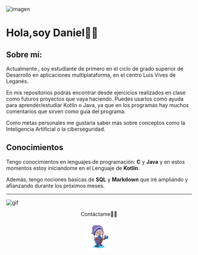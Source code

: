 ![imagen](https://talently.tech/blog/wp-content/uploads/2022/02/%C2%BFQue-es-un-framework-en-programacion-scaled.jpg )

# Hola,soy Daniel✍🏼
## Sobre mí:
Actualmente , soy estudiante de primero en el ciclo de grado superior
de Desarrollo en aplicaciones multiplataforma, en el centro Luis Vives
de Leganés.

En mis repositorios podrás encontrar desde ejercicios realizados en 
clase como futuros proyectos que vaya haciendo. Puedes usarlos como
ayuda para aprender/estudiar Kotlin o Java, ya que en los programas hay muchos comentarios que sirven como guía del programa.

Como metas personales me gustaría saber más sobre conceptos como la 
Inteligencia Artificial o la ciberseguridad.




## Conocimientos

Tengo conocimientos en lenguajes de programación: **C** y **Java** y
en estos momentos estoy iniciandome en  el Lenguaje de **Kotlin**.

 Además, tengo nociones basicas de **SQL** y **Markdown** que iré ampliando y afianzando durante los próximos meses.

 ---

![gif](https://media1.giphy.com/media/L1R1tvI9svkIWwpVYr/giphy.gif?cid=ecf05e47umws0jsygroqh93nnn602quwccukxl8a198cwfug&rid=giphy.gif&ct=g)

<p align="center">
 Contáctame👍🏼
</p>

<p align="center">
<a href="https://github.com/DanielParin">
 <img src="./Images/octocat.jpg" width=15%/>
 </a>
</p>

